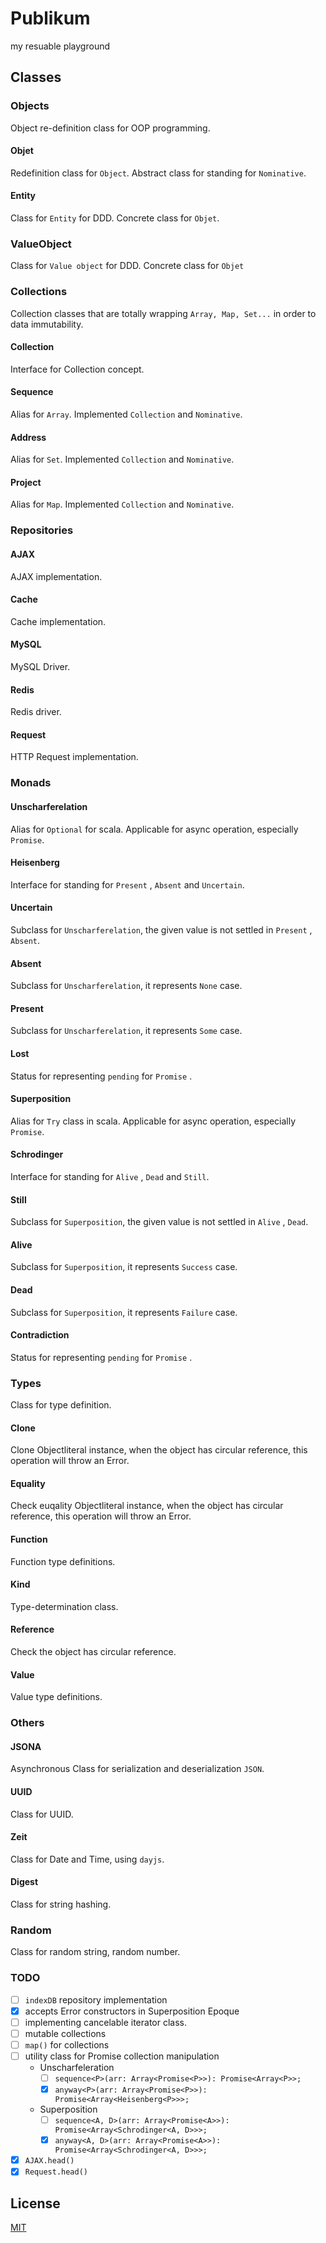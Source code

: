 # Publikum

my resuable playground

## Classes

### Objects
Object re-definition class for OOP programming.

#### Objet
Redefinition class for `Object`. Abstract class for standing for `Nominative`.

#### Entity
Class for `Entity` for DDD. Concrete class for `Objet`.

### ValueObject
Class for `Value object` for DDD. Concrete class for `Objet`

### Collections
Collection classes that are totally wrapping `Array, Map, Set...` in order to data immutability.

#### Collection
Interface for Collection concept.

#### Sequence
Alias for `Array`. Implemented `Collection` and `Nominative`.

#### Address
Alias for `Set`. Implemented `Collection` and `Nominative`.

#### Project
Alias for `Map`. Implemented `Collection` and `Nominative`.

### Repositories

#### AJAX
AJAX implementation.

#### Cache
Cache implementation.

#### MySQL
MySQL Driver.

#### Redis
Redis driver.

#### Request
HTTP Request implementation.

### Monads

#### Unscharferelation
Alias for `Optional` for scala.
Applicable for async operation, especially `Promise`.

#### Heisenberg
Interface for standing for `Present` , `Absent` and `Uncertain`.

#### Uncertain
Subclass for `Unscharferelation`, the given value is not settled in `Present` , `Absent`.

#### Absent
Subclass for `Unscharferelation`, it represents `None` case.

#### Present
Subclass for `Unscharferelation`, it represents `Some` case.

#### Lost
Status for representing `pending` for `Promise` .

#### Superposition
Alias for `Try` class in scala.
Applicable for async operation, especially `Promise`.

#### Schrodinger
Interface for standing for `Alive` , `Dead` and `Still`.

#### Still
Subclass for `Superposition`, the given value is not settled in `Alive` , `Dead`.

#### Alive
Subclass for `Superposition`, it represents `Success` case.

#### Dead
Subclass for `Superposition`, it represents `Failure` case.
 
#### Contradiction
Status for representing `pending` for `Promise` .

### Types
Class for type definition.

#### Clone
Clone Objectliteral instance, when the object has circular reference, this operation will throw an Error.

#### Equality
Check euqality Objectliteral instance, when the object has circular reference, this operation will throw an Error.

#### Function
Function type definitions.

#### Kind
Type-determination class.

#### Reference
Check the object has circular reference.

#### Value
Value type definitions.

### Others

#### JSONA
Asynchronous Class for serialization and deserialization `JSON`.

#### UUID
Class for UUID.

#### Zeit
Class for Date and Time, using `dayjs`. 

#### Digest
Class for string hashing.

### Random
Class for random string, random number.

### TODO
* [ ] `indexDB` repository implementation
* [x] accepts Error constructors in Superposition Epoque
* [ ] implementing cancelable iterator class.
* [ ] mutable collections
* [ ] `map()` for collections
* [ ] utility class for Promise collection manipulation
    * Unscharfeleration
        * [ ] `sequence<P>(arr: Array<Promise<P>>): Promise<Array<P>>;`
        * [x] `anyway<P>(arr: Array<Promise<P>>): Promise<Array<Heisenberg<P>>>;`
    * Superposition
        * [ ] `sequence<A, D>(arr: Array<Promise<A>>): Promise<Array<Schrodinger<A, D>>>;`
        * [x] `anyway<A, D>(arr: Array<Promise<A>>): Promise<Array<Schrodinger<A, D>>>;`
* [x] `AJAX.head()`
* [x] `Request.head()`

## License

[MIT](LICENSE)
